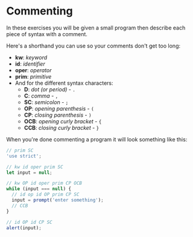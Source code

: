 # Commenting

In these exercises you will be given a small program then describe each piece of
syntax with a comment.

Here's a shorthand you can use so your comments don't get too long:

- **kw**: _keyword_
- **id**: _identifier_
- **oper**: _operator_
- **prim**: _primitive_
- And for the different syntax characters:
  - **D**: _dot (or period)_ - `.`
  - **C**: _comma_ - `,`
  - **SC**: _semicolon_ - `;`
  - **OP**: _opening parenthesis_ - `(`
  - **CP**: _closing parenthesis_ - `)`
  - **OCB**: _opening curly bracket_ - `{`
  - **CCB**: _closing curly bracket_ - `}`

When you're done commenting a program it will look something like this:

```js
// prim SC
'use strict';

// kw id oper prim SC
let input = null;

// kw OP id oper prim CP OCB
while (input === null) {
  // id op id OP prim CP SC
  input = prompt('enter something');
  // CCB
}

// id OP id CP SC
alert(input);
```
